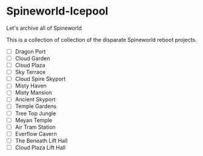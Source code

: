 # Spineworld-Icepool
Let's archive all of Spineworld

This is a collection of collection of the disparate Spineworld reboot projects.

- [ ] Dragon Port
- [ ] Cloud Garden
- [ ] Cloud Plaza
- [ ] Sky Terrace
- [ ] Cloud Spire Skyport
- [ ] Misty Haven
- [ ] Misty Mansion
- [ ] Ancient Skyport
- [ ] Temple Gardens
- [ ] Tree Top Jungle
- [ ] Meyan Temple
- [ ] Air Tram Station
- [ ] Everflow Cavern
- [ ] The Beneath Lift Hall
- [ ] Cloud Plaza Lift Hall